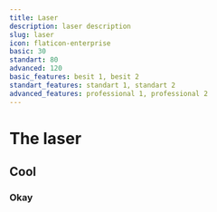```yaml
---
title: Laser
description: laser description
slug: laser
icon: flaticon-enterprise
basic: 30
standart: 80
advanced: 120
basic_features: besit 1, besit 2
standart_features: standart 1, standart 2
advanced_features: professional 1, professional 2
---
```


# The laser
## Cool
### Okay
